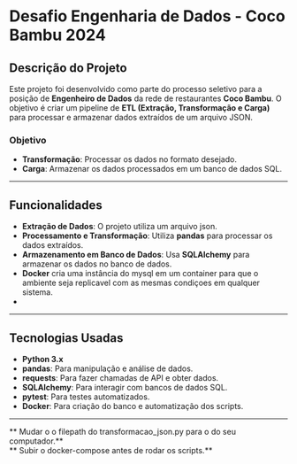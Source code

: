 # Desafio Engenharia de Dados - Coco Bambu 2024

## **Descrição do Projeto**
Este projeto foi desenvolvido como parte do processo seletivo para a posição de **Engenheiro de Dados** da rede de restaurantes **Coco Bambu**. O objetivo é criar um pipeline de **ETL (Extração, Transformação e Carga)** para processar e armazenar dados extraídos de um arquivo JSON.

### **Objetivo**
- **Transformação**: Processar os dados no formato desejado.
- **Carga**: Armazenar os dados processados em um banco de dados SQL.

---

## **Funcionalidades**
- **Extração de Dados**: O projeto utiliza um arquivo json.
- **Processamento e Transformação**: Utiliza **pandas** para processar os dados extraídos.
- **Armazenamento em Banco de Dados**: Usa **SQLAlchemy** para armazenar os dados no banco de dados.
- **Docker** cria uma  instância do mysql em um container para que o ambiente seja replicavel com as mesmas condiçoes em qualquer sistema.
- 

---

## **Tecnologias Usadas**
- **Python 3.x**
- **pandas**: Para manipulação e análise de dados.
- **requests**: Para fazer chamadas de API e obter dados.
- **SQLAlchemy**: Para interagir com bancos de dados SQL.
- **pytest**: Para testes automatizados.
- **Docker**: Para criação do banco e automatização dos scripts.

---
** Mudar o o filepath do transformacao_json.py para o do seu computador.**  
** Subir o docker-compose antes de rodar os scripts.**

